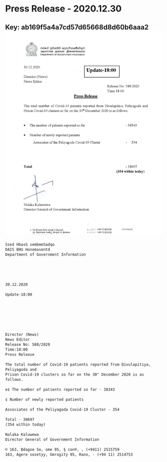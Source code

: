 # Press Release - 2020.12.30 
Key: ab169f5a4a7cd57d65668d8d60b6aaa2 
![img](img/ab169f5a4a7cd57d65668d8d60b6aaa2.jpg)
---
```
Ssed HbasG sembmeSadqo
DAIS BHU Honomasentd
Department of Government Information

 

 

30.12.2020

Update-18:00

 

 

 

Director (News)
News Editor
Release No: 588/2020
Time:18:00
Press Release

The total number of Covid-19 patients reported from Divulapitiya, Peliyagoda and
Prison Covid-19 clusters so far on the 30" December 2020 is as follows.

e¢ The number of patients reported so far - 38343

¢ Number of newly reported patients

Associates of the Peliyagoda Covid-19 Cluster - 354

Total - 38697
(354 within today)

Nalaka Kaluwewa
Director General of Government Information

© 163, Bdagoe Se, ome 05, § con®, , (+9411) 2515759
163, Agere sosetyy, Gmrogity 05, Rano, - (+94 11) 2514753

```
